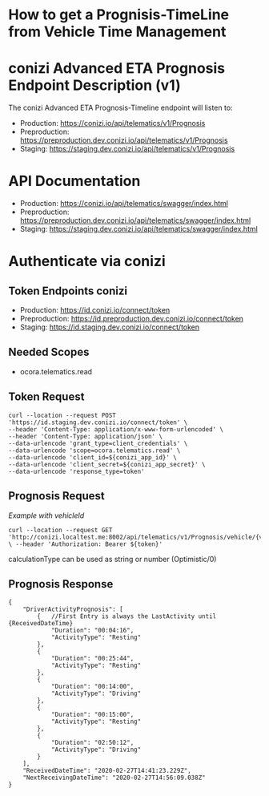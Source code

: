 # How to get a Prognisis-TimeLine from Vehicle Time Management

# conizi Advanced ETA Prognosis Endpoint Description (v1)
The conizi Advanced ETA Prognosis-Timeline endpoint will listen to:

* Production: https://conizi.io/api/telematics/v1/Prognosis
* Preproduction: https://preproduction.dev.conizi.io/api/telematics/v1/Prognosis
* Staging: https://staging.dev.conizi.io/api/telematics/v1/Prognosis

# API Documentation

* Production: https://conizi.io/api/telematics/swagger/index.html
* Preproduction: https://preproduction.dev.conizi.io/api/telematics/swagger/index.html
* Staging: https://staging.dev.conizi.io/api/telematics/swagger/index.html


# Authenticate via conizi

## Token Endpoints conizi
* Production: https://id.conizi.io/connect/token
* Preproduction: https://id.preproduction.dev.conizi.io/connect/token
* Staging: https://id.staging.dev.conizi.io/connect/token

## Needed Scopes
* ocora.telematics.read

## Token Request
    curl --location --request POST 'https://id.staging.dev.conizi.io/connect/token' \
    --header 'Content-Type: application/x-www-form-urlencoded' \
    --header 'Content-Type: application/json' \
    --data-urlencode 'grant_type=client_credentials' \
    --data-urlencode 'scope=ocora.telematics.read' \
    --data-urlencode 'client_id=${conizi_app_id}' \
    --data-urlencode 'client_secret=${conizi_app_secret}' \
    --data-urlencode 'response_type=token'

## Prognosis Request
*Example with vehicleId*

    curl --location --request GET 'http://conizi.localtest.me:8002/api/telematics/v1/Prognosis/vehicle/{vehicleId}/{timestamp}/{calculationType}' \ --header 'Authorization: Bearer ${token}'
calculationType can be used as string or number (Optimistic/0)

## Prognosis Response
    {
        "DriverActivityPrognosis": [
            {   //First Entry is always the LastActivity until {ReceivedDateTime}
                "Duration": "00:04:16", 
                "ActivityType": "Resting"
            },
            {   
                "Duration": "00:25:44",
                "ActivityType": "Resting"
            },
            {
                "Duration": "00:14:00",
                "ActivityType": "Driving"
            },
            {
                "Duration": "00:15:00",
                "ActivityType": "Resting"
            },
            {
                "Duration": "02:50:12",
                "ActivityType": "Driving"
            }
        ],
        "ReceivedDateTime": "2020-02-27T14:41:23.229Z",
        "NextReceivingDateTime": "2020-02-27T14:56:09.038Z"
    }

